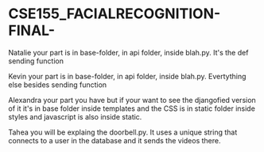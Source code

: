 # CSE155_FACIALRECOGNITION-FINAL-

Natalie your part is in base-folder, in api folder, inside blah.py. It's the def sending function

Kevin your part is in base-folder, in api folder, inside blah.py. Evertything else besides sending function

Alexandra your part you have but if your want to see the djangofied version of it it's in base folder inside templates and the CSS is in static folder inside styles and javascript is also inside static. 

Tahea you will be explaing the doorbell.py. It uses a unique string that connects to a user in the database and it sends the videos there.
